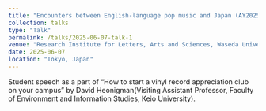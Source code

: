 ```yaml
---
title: "Encounters between English-language pop music and Japan (AY2025 Transcultural Studies Spring Symposium)"
collection: talks
type: "Talk"
permalink: /talks/2025-06-07-talk-1
venue: "Research Institute for Letters, Arts and Sciences, Waseda University Toyama Campus"
date: 2025-06-07
location: "Tokyo, Japan"
---
```


Student speech as a part of “How to start a vinyl record appreciation club on your campus” by David Heonigman(Visiting Assistant Professor, Faculty of Environment and Information Studies, Keio University).
